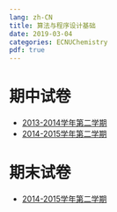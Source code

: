 ```yaml
---
lang: zh-CN
title: 算法与程序设计基础
date: 2019-03-04
categories: ECNUChemistry
pdf: true
---
```

# 期中试卷
* [2013-2014学年第二学期](https://bf.njzjz.win/ecnuchemistry/算法与程序设计基础/期中试卷-2013-2014学年第二学期.rar)
* [2014-2015学年第二学期](https://bf.njzjz.win/ecnuchemistry/算法与程序设计基础/期中试卷-2014-2015学年第二学期.rar)

# 期末试卷
* [2014-2015学年第二学期](https://bf.njzjz.win/ecnuchemistry/算法与程序设计基础/期末试卷-2014-2015学年第二学期.rar)